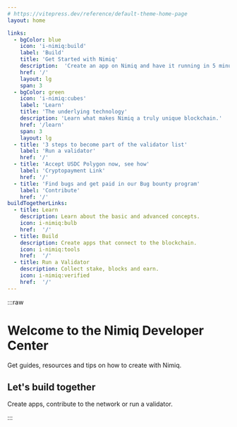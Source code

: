 ```yaml
---
# https://vitepress.dev/reference/default-theme-home-page
layout: home

links:
  - bgColor: blue
    icon: 'i-nimiq:build'
    label: 'Build'
    title: 'Get Started with Nimiq'
    description:  'Create an app on Nimiq and have it running in 5 minutes.'
    href: '/'
    layout: lg
    span: 3
  - bgColor: green
    icon: 'i-nimiq:cubes'
    label: 'Learn'
    title: 'The underlying technology'
    description: 'Learn what makes Nimiq a truly unique blockchain.'
    href: '/learn'
    span: 3
    layout: lg
  - title: '3 steps to become part of the validator list'
    label: 'Run a validator'
    href: '/'
  - title: 'Accept USDC Polygon now, see how'
    label: 'Cryptopayment Link'
    href: '/'
  - title: 'Find bugs and get paid in our Bug bounty program'
    label: 'Contribute'
    href: '/'
buildTogetherLinks:
  - title: Learn
    description: Learn about the basic and advanced concepts.
    icon: i-nimiq:bulb
    href:  '/'
  - title: Build
    description: Create apps that connect to the blockchain.
    icon: i-nimiq:tools
    href:  '/'
  - title: Run a Validator
    description: Collect stake, blocks and earn. 
    icon: i-nimiq:verified
    href:  '/'
---
```


:::raw
# Welcome to the Nimiq Developer Center

Get guides, resources and tips on how to create with Nimiq.

<GridLinks my-64 :items="$frontmatter.links" />

## Let's build together

Create apps, contribute to the network or run a validator.

<GridLinks mt-64 :items="$frontmatter.buildTogetherLinks" />
:::
